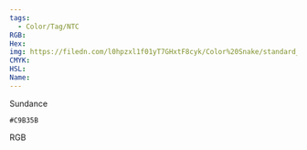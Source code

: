 ```yaml
---
tags:
  - Color/Tag/NTC
RGB:
Hex:
img: https://filedn.com/l0hpzxl1f01yT7GHxtF8cyk/Color%20Snake/standard_csv_to_svg//C9B35B.svg
CMYK:
HSL:
Name:
---
```

Sundance
```palette
#C9B35B
```
RGB
